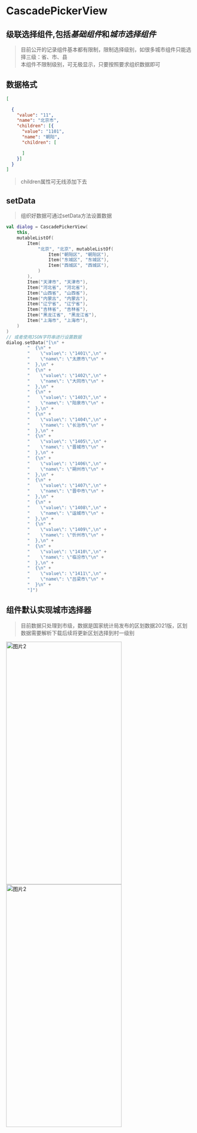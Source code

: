 # CascadePickerView
## 级联选择组件,包括*基础组件*和*城市选择组件*
> 目前公开的记录组件基本都有限制，限制选择级别，如很多城市组件只能选择三级：省、市、县   
> 本组件不限制级别，可无极显示，只要按照要求组织数据即可   
## 数据格式
````json
[

  {
    "value": "11",
    "name": "北京市",
    "children": [{
      "value": "1101",
      "name": "朝阳",
      "children": [

      ]
    }]
  }
]
````
> children属性可无线添加下去
## setData
> 组织好数据可通过setData方法设置数据
````kotlin
val dialog = CascadePickerView(
    this,
    mutableListOf(
        Item(
            "北京", "北京", mutableListOf(
                Item("朝阳区", "朝阳区"),
                Item("东城区", "东城区"),
                Item("西城区", "西城区"),
            )
        ),
        Item("天津市", "天津市"),
        Item("河北省", "河北省"),
        Item("山西省", "山西省"),
        Item("内蒙古", "内蒙古"),
        Item("辽宁省", "辽宁省"),
        Item("吉林省", "吉林省"),
        Item("黑龙江省", "黑龙江省"),
        Item("上海市", "上海市"),
    )
)
// 或者使用JSON字符串进行设置数据
dialog.setData("[\n" +
        "  {\n" +
        "    \"value\": \"1401\",\n" +
        "    \"name\": \"太原市\"\n" +
        "  },\n" +
        "  {\n" +
        "    \"value\": \"1402\",\n" +
        "    \"name\": \"大同市\"\n" +
        "  },\n" +
        "  {\n" +
        "    \"value\": \"1403\",\n" +
        "    \"name\": \"阳泉市\"\n" +
        "  },\n" +
        "  {\n" +
        "    \"value\": \"1404\",\n" +
        "    \"name\": \"长治市\"\n" +
        "  },\n" +
        "  {\n" +
        "    \"value\": \"1405\",\n" +
        "    \"name\": \"晋城市\"\n" +
        "  },\n" +
        "  {\n" +
        "    \"value\": \"1406\",\n" +
        "    \"name\": \"朔州市\"\n" +
        "  },\n" +
        "  {\n" +
        "    \"value\": \"1407\",\n" +
        "    \"name\": \"晋中市\"\n" +
        "  },\n" +
        "  {\n" +
        "    \"value\": \"1408\",\n" +
        "    \"name\": \"运城市\"\n" +
        "  },\n" +
        "  {\n" +
        "    \"value\": \"1409\",\n" +
        "    \"name\": \"忻州市\"\n" +
        "  },\n" +
        "  {\n" +
        "    \"value\": \"1410\",\n" +
        "    \"name\": \"临汾市\"\n" +
        "  },\n" +
        "  {\n" +
        "    \"value\": \"1411\",\n" +
        "    \"name\": \"吕梁市\"\n" +
        "  }\n" +
        "]")
````
## 组件默认实现城市选择器
> 目前数据只处理到市级，数据是国家统计局发布的区划数据2021版，区划数据需要解析下载后续将更新区划选择到村一级别   

<img src="http://82.157.109.86/images/1.png" alt="图片2" width="313" height="656">

<img src="http://82.157.109.86/images/2.png" alt="图片2" width="313" height="656">

